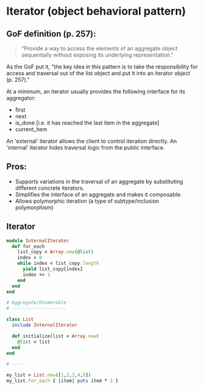 # Iterator (object behavioral pattern)

## GoF definition (p. 257):

> "Provide a way to access the elements of an aggregate object sequentially
without exposing its underlying representation."

As the GoF put it, "the key idea in this pattern is to take the
responsibility for access and traversal out of the list object and put it
into an iterator object (p. 257)."

At a minimum, an iterator usually provides the following interface for its
aggregator:
  * first
  * next
  * is_done [i.e. it has reached the last item in the aggregate]
  * current_item

An 'external' iterator allows the client to control iteration directly. An
'internal' iterator hides traversal logic from the public interface.

## Pros:

 * Supports variations in the traversal of an aggregate by substituting
   different concrete iterators.
 * Simplifies the interface of an aggregate and makes it composable.
 * Allows polymorphic iteration (a type of subtype/inclusion polymorphism)

## Iterator


```ruby
module InternalIterator
  def for_each
    list_copy = Array.new(@list)
    index = 0
    while index < list_copy.length
      yield list_copy[index]
      index += 1
    end
  end
end

# Aggregate/Enumerable
# --------------------

class List
  include InternalIterator

  def initialize(list = Array.new)
    @list = list
  end
end

# -----

my_list = List.new([1,2,3,4,5])
my_list.for_each { |item| puts item * 2 }
```
